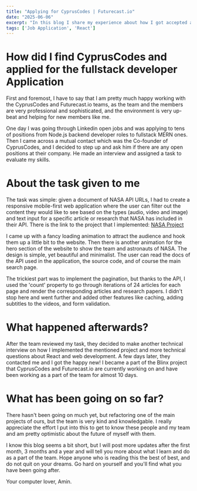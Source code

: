 ```yaml
---
title: "Applying for CyprusCodes | Futurecast.io"
date: "2025-06-06"
excerpt: "In this blog I share my experience about how I got accepted as a part of CyprusCodes"
tags: ['Job Application', 'React']
---
```


# How did I find CyprusCodes and applied for the fullstack developer Application

First and foremost, I have to say that I am pretty much happy working with the CyprusCodes and Futurecast.io teams, as the team and the members are very professional and sophisticated, and the environment is very up-beat and helping for new members like me.

One day I was going through Linkedin open jobs and was applying to tens of positions from Node.js backend developer roles to fullstack MERN ones. Then I came across a mutual contact which was the Co-founder of CyprusCodes, and I decided to step up and ask him if there are any open positions at their company. He made an interview and assigned a task to evaluate my skills.

# About the task given to me

The task was simple: given a document of NASA API URLs, I had to create a responsive mobile-first web application where the user can filter out the content they would like to see based on the types (audio, video and image) and text input for a specific article or research that NASA has included in their API. There is the link to the project that I implemented: [NASA Project](https://aminesmaeili79.github.io/NASA-Project)

I came up with a fancy loading animation to attract the audience and hook them up a little bit to the website. Then there is another animation for the hero section of the website to show the team and astronauts of NASA. The design is simple, yet beautiful and minimalist. The user can read the docs of the API used in the application, the source code, and of course the main search page.

The trickiest part was to implement the pagination, but thanks to the API, I used the 'count' property to go through iterations of 24 articles for each page and render the corresponding articles and research papers. I didn't stop here and went further and added other features like caching, adding subtitles to the videos, and form validation.

# What happened afterwards?

After the team reviewed my task, they decided to make another technical interview on how I implemented the mentioned project and more technical questions about React and web development. A few days later, they contacted me and I got the happy new! I became a part of the Blinx project that CyprusCodes and Futurecast.io are currently working on and have been working as a part of the team for almost 10 days.

# What has been going on so far?

There hasn't been going on much yet, but refactoring one of the main projects of ours, but the team is very kind and knowledgable. I really appreciate the effort I put into this to get to know these people and my team and am pretty optimistic about the future of myself with them.

I know this blog seems a bit short, but I will post more updates after the first month, 3 months and a year and will tell you more about what I learn and do as a part of the team. Hope anyone who is reading this the best of best, and do not quit on your dreams. Go hard on yourself and you'll find what you have been going after.

Your computer lover, Amin.
